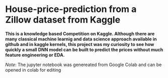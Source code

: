 # House-price-prediction from a Zillow dataset from Kaggle

**This is a knowledge based Competition on Kaggle. Although there are many classical machine learnig and data science approach available in github and in kaggle kernels, this project was my curiosity to see how quickly a small DNN model can be built to predict the prices without much feature engineering or EDA.**

_Note_: The jupyter notebook was genereated from Google Colab and can be opened in colab for editing
